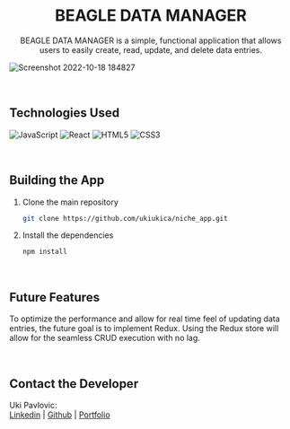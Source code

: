 <h1 align="center">BEAGLE DATA MANAGER</h1>

<p align="center">BEAGLE DATA MANAGER is a simple, functional application that allows users to easily create, read, update, and delete data entries.</p>

![Screenshot 2022-10-18 184827](https://user-images.githubusercontent.com/98477390/196559491-7afeab6c-6bb3-4e49-849e-39423ca16c92.jpg)


<br />

## Technologies Used
![JavaScript](https://img.shields.io/badge/javascript-%23323330.svg?style=for-the-badge&logo=javascript&logoColor=%23F7DF1E)
![React](https://img.shields.io/badge/react-%2320232a.svg?style=for-the-badge&logo=react&logoColor=%2361DAFB)
![HTML5](https://img.shields.io/badge/html5-%23E34F26.svg?style=for-the-badge&logo=html5&logoColor=white)
![CSS3](https://img.shields.io/badge/css3-%231572B6.svg?style=for-the-badge&logo=css3&logoColor=white)

<br />

## Building the App
1. Clone the main repository

   ```bash
   git clone https://github.com/ukiukica/niche_app.git
   ```

2. Install the dependencies

      ```bash
      npm install
      ```

<br />

## Future Features
To optimize the performance and allow for real time feel of updating data entries, the future goal is to implement Redux. Using the Redux store will allow for the seamless CRUD execution with no lag.

<br />

## Contact the Developer
Uki Pavlovic:
<br />
<a href="https://www.linkedin.com/in/ukipavlovic/">Linkedin</a> | <a href="https://github.com/ukiukica/">Github</a> | <a href="https://ukipavlovic.com/">Portfolio</a>
